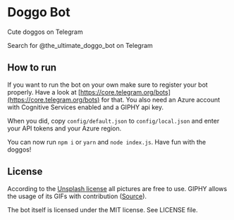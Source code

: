 # Doggo Bot
Cute doggos on Telegram

Search for @the_ultimate_doggo_bot on Telegram 

## How to run
If you want to run the bot on your own make sure to register your bot properly.
Have a look at [https://core.telegram.org/bots](https://core.telegram.org/bots)
for that. You also need an Azure account with Cognitive Services enabled and a GIPHY api key.

When you did, copy `config/default.json` to `config/local.json` and enter your API tokens and your Azure region.

You can now run `npm i` or `yarn` and `node index.js`. Have fun with the doggos!

## License
According to the [Unsplash license](https://unsplash.com/license) all pictures are free to use.
GIPHY allows the usage of its GIFs with contribution ([Source](https://developers.giphy.com/faq/)).

The bot itself is licensed under the MIT license. See LICENSE file.